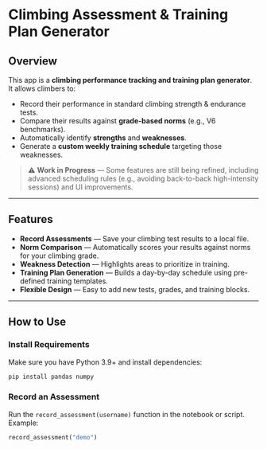 # Climbing Assessment & Training Plan Generator

## Overview
This app is a **climbing performance tracking and training plan generator**.  
It allows climbers to:
- Record their performance in standard climbing strength & endurance tests.
- Compare their results against **grade-based norms** (e.g., V6 benchmarks).
- Automatically identify **strengths** and **weaknesses**.
- Generate a **custom weekly training schedule** targeting those weaknesses.

> ⚠️ **Work in Progress** — Some features are still being refined, including advanced scheduling rules (e.g., avoiding back-to-back high-intensity sessions) and UI improvements.

---

## Features
- **Record Assessments** — Save your climbing test results to a local file.
- **Norm Comparison** — Automatically scores your results against norms for your climbing grade.
- **Weakness Detection** — Highlights areas to prioritize in training.
- **Training Plan Generation** — Builds a day-by-day schedule using pre-defined training templates.
- **Flexible Design** — Easy to add new tests, grades, and training blocks.

---

## How to Use
### Install Requirements
Make sure you have Python 3.9+ and install dependencies:
```bash
pip install pandas numpy
```

### Record an Assessment
Run the `record_assessment(username)` function in the notebook or script.  
Example:
```python
record_assessment("demo")
```